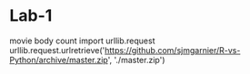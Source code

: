 # Lab-1
movie body count
import urllib.request
urllib.request.urlretrieve('https://github.com/sjmgarnier/R-vs-Python/archive/master.zip', './master.zip')
